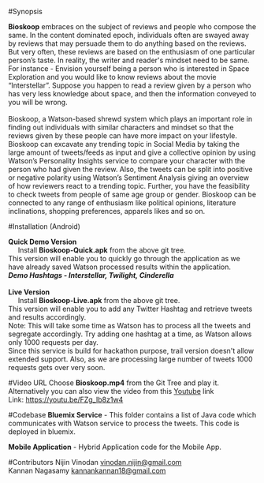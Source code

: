 #Synopsis

<b>Bioskoop</b> embraces on the subject of reviews and people who compose the same. In the content dominated epoch, individuals often are swayed away by reviews that may persuade them to do anything based on the reviews. But very often, these reviews are based on the enthusiasm of one particular person’s taste. In reality, the writer and reader's mindset need to be same. For instance - Envision yourself being a person who is interested in Space Exploration and you would like to know reviews about the movie “Interstellar”. Suppose you happen to read a review given by a person who has very less knowledge about space, and then the information conveyed to you will be wrong.<br/><br/>
Bioskoop, a Watson-based shrewd system which plays an important role in finding out individuals with similar characters and mindset so that the reviews given by these people can have more impact on your lifestyle. Bioskoop can excavate any trending topic in Social Media by taking the large amount of tweets/feeds as input and give a collective opinion by using Watson’s Personality Insights service to compare your character with the person who had given the review. Also, the tweets can be split into positive or negative polarity using Watson’s Sentiment Analysis giving an overview of how reviewers react to a trending topic. Further, you have the feasibility to check tweets from people of same age group or gender.  Bioskoop can be connected to any range of enthusiasm like political opinions, literature inclinations, shopping preferences, apparels likes and so on.


#Installation (Android)

<b>Quick Demo Version</b><br/>
&nbsp;&nbsp;&nbsp;&nbsp;&nbsp;Install <b>Bioskoop-Quick.apk</b> from the above git tree.<br/>
This version will enable you to quickly go through the application as we have already saved Watson processed results within the application.<br/>
<b><i>Demo Hashtags - Interstellar, Twilight, Cinderella</i></b><br/><br/>
<b>Live Version</b><br/>&nbsp;&nbsp;&nbsp;&nbsp;&nbsp;Install <b>Bioskoop-Live.apk</b> from the above git tree.<br/>
This version will enable you to add any Twitter Hashtag and retrieve tweets and results accordingly.<br/>
Note: This will take some time as Watson has to process all the tweets and segregate accordingly. 
Try adding one hashtag at a time, as Watson allows only 1000 requests per day.<br/>
Since this service is build for hackathon purpose, trail version doesn't allow extended support. Also, as we are processing large number of tweets 1000 requests gets over very soon.

#Video URL
Choose <b>Bioskoop.mp4</b> from the Git Tree and play it.<br/>
Alternatively you can also view the video from this <a href="https://youtu.be/FZg_Ib8z1w4" target="_blank">Youtube</a> link<br/>
Link: <a href="https://youtu.be/FZg_Ib8z1w4" target="_blank">https://youtu.be/FZg_Ib8z1w4</a>


#Codebase
<b>Bluemix Service</b> - This folder contains a list of Java code which communicates with Watson service to process the tweets. This code is deployed in bluemix. <br/>

<b>Mobile Application</b> - Hybrid Application code for the Mobile App. <br/>

#Contributors
Nijin Vinodan vinodan.nijin@gmail.com<br/>
Kannan Nagasamy kannankannan18@gmail.com


